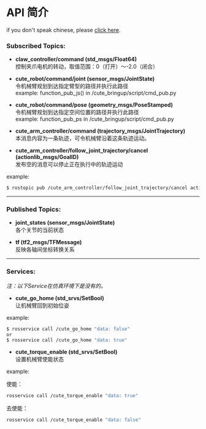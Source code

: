 API 简介
======
if you don't speak chinese, please [click here](./API_description_english.md).

### Subscribed Topics:

* **claw_controller/command (std_msgs/Float64)**  
控制夹爪电机的转动，取值范围：0（打开）～-2.0（闭合）

* **cute_robot/command/joint (sensor_msgs/JointState)**  
令机械臂规划到达指定臂型的路径并执行此路径  
example: function_pub_js() in /cute_bringup/script/cmd_pub.py

* **cute_robot/command/pose (geometry_msgs/PoseStamped)**  
令机械臂规划到达指定空间位置的路径并执行此路径  
example: function_pub_ps in /cute_bringup/script/cmd_pub.py

* **cute_arm_controller/command (trajectory_msgs/JointTrajectory)**  
本消息内容为一条轨迹，可令机械臂沿着这条轨迹运动。

* **cute_arm_controller/follow_joint_trajectory/cancel (actionlib_msgs/GoalID)**  
发布空的消息可以停止正在执行中的轨迹运动  

example:
```sh
$ rostopic pub /cute_arm_controller/follow_joint_trajectory/cancel actionlib_msgs/GoalID -- {}
```
------
### Published Topics:

* **joint_states (sensor_msgs/JointState)**  
各个关节的当前状态

* **tf (tf2_msgs/TFMessage)**  
反映各轴间坐标转换关系

------
### Services:
*注：以下Service在仿真环境下是没有的。*  

* **cute_go_home (std_srvs/SetBool)**  
让机械臂回到初始位姿  

example:
```sh
$ rosservice call /cute_go_home "data: false"
or
$ rosservice call /cute_go_home "data: true"
```

* **cute_torque_enable (std_srvs/SetBool)**  
设置机械臂使能状态  

example:  

使能：
```sh
rosservice call /cute_torque_enable "data: true" 
```
去使能：
```sh
rosservice call /cute_torque_enable "data: false" 
```
